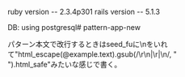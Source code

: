 ruby version -- 2.3.4p301
rails version -- 5.1.3

DB: using postgresql# pattern-app-new

パターン本文で改行するときはseed_fuに\nをいれて"html_escape(@example.text).gsub(/\r\n|\r|\n/, "<br />").html_safe"みたいな感じで書く。
